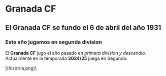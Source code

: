 # Granada CF 
## El Granada CF se fundo el 6 de abril del año 1931
### Este año jugamos en segunda division

El **Granada CF** jugo el año pasado en *primera division y descendio.* Actualmente en la temporada **2024/25** juega en Segunda.

[(hisotria.png)]
